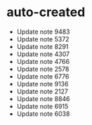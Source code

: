 # auto-created
- Update note 9483
- Update note 5372
- Update note 8291
- Update note 4307
- Update note 4766
- Update note 2578
- Update note 6776
- Update note 9136
- Update note 2127
- Update note 8846
- Update note 6915
- Update note 6038
